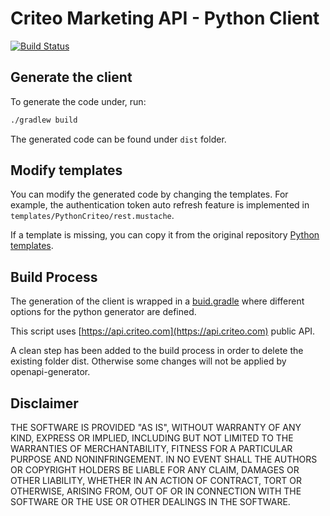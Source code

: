 # Criteo Marketing API - Python Client
[![Build Status](https://travis-ci.com/criteo/criteo-python-marketing-sdk.svg?branch=master)](https://travis-ci.com/criteo/criteo-python-marketing-sdk)

## Generate the client
To generate the code under, run:

```bash 
./gradlew build
```

The generated code can be found under `dist` folder.

## Modify templates
You can modify the generated code by changing the templates.
For example, the authentication token auto refresh feature is implemented in 
`templates/PythonCriteo/rest.mustache`.

If a template is missing, you can copy it from the original repository [Python templates](https://github.com/OpenAPITools/openapi-generator/tree/master/modules/openapi-generator/src/main/resources/python).

## Build Process
The generation of the client is wrapped in a [buid.gradle](build.gradle) where different options for the python generator are defined.

This script uses [https://api.criteo.com](https://api.criteo.com) public API.

A clean step has been added to the build process in order to delete the existing folder dist.
Otherwise some changes will not be applied by openapi-generator.

## Disclaimer

THE SOFTWARE IS PROVIDED "AS IS", WITHOUT WARRANTY OF ANY KIND, EXPRESS OR IMPLIED, INCLUDING BUT NOT LIMITED TO THE WARRANTIES OF MERCHANTABILITY, FITNESS FOR A PARTICULAR PURPOSE AND NONINFRINGEMENT. IN NO EVENT SHALL THE AUTHORS OR COPYRIGHT HOLDERS BE LIABLE FOR ANY CLAIM, DAMAGES OR OTHER LIABILITY, WHETHER IN AN ACTION OF CONTRACT, TORT OR OTHERWISE, ARISING FROM, OUT OF OR IN CONNECTION WITH THE SOFTWARE OR THE USE OR OTHER DEALINGS IN THE SOFTWARE.